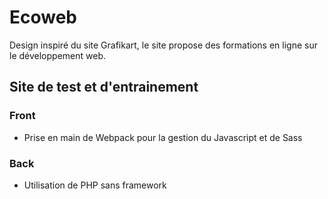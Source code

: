 # Ecoweb

Design inspiré du site Grafikart, le site propose des formations en ligne sur le développement web.



## Site de test et d'entrainement 

### Front

- Prise en main de Webpack pour la gestion du Javascript et de Sass


### Back

- Utilisation de PHP sans framework


